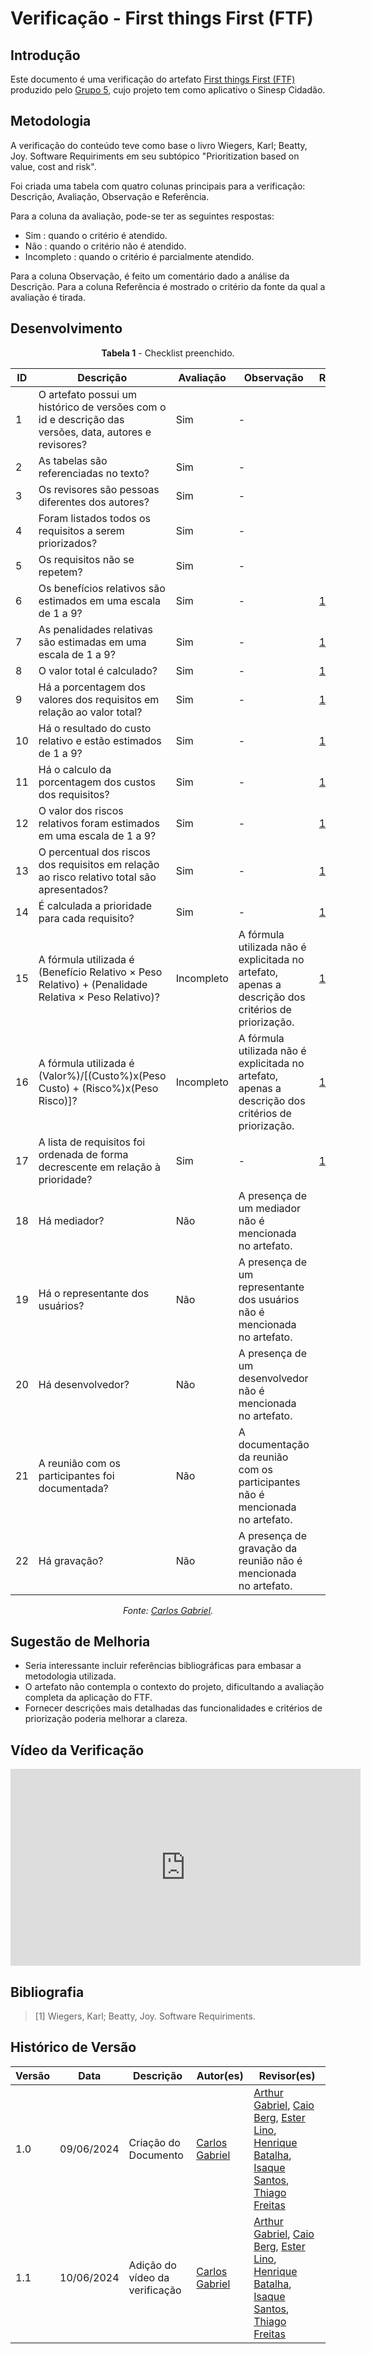 # Verificação - First things First (FTF)

## Introdução

Este documento é uma verificação do artefato [First things First (FTF)](https://github.com/Requisitos-de-Software/2024.1-Sinesp_Cidadao/blob/main/docs/elicitacao/priorizacao/FTF.md) produzido pelo [Grupo 5](https://github.com/Requisitos-de-Software/2024.1-Sinesp_Cidadao), cujo projeto tem como aplicativo o Sinesp Cidadão.

## Metodologia

A verificação do conteúdo teve como base o  livro Wiegers, Karl; Beatty, Joy. Software Requiriments em seu subtópico "Prioritization based on value, cost and risk". 

Foi criada uma tabela com quatro colunas principais para a verificação: Descrição, Avaliação, Observação e Referência.  

Para a coluna da avaliação, pode-se ter as seguintes respostas:
- Sim : quando o critério é atendido.
- Não : quando o critério não é atendido.
- Incompleto : quando o critério é parcialmente atendido.


Para a coluna Observação, é feito um comentário dado a análise da Descrição.
Para a coluna Referẽncia é mostrado o critério da fonte da qual a avaliação é tirada.

## Desenvolvimento

<center>

**Tabela 1** - Checklist preenchido.


| ID  | Descrição | Avaliação | Observação | Referência |
| --- | ------- | -------- | ---------- | ----------- |
| 1 | O artefato possui um histórico de versões com o id e descrição das versões, data, autores e revisores? | Sim | - | |
| 2 | As tabelas são referenciadas no texto? | Sim          |- | |
| 3 | Os revisores são pessoas diferentes dos autores? | Sim | - |  |
| 4 | Foram listados todos os requisitos a serem priorizados? | Sim | - | |
| 5 | Os requisitos não se repetem? | Sim | - | |
| 6 | Os benefícios relativos são estimados em uma escala de 1 a 9? | Sim | - | [1](#ancora1) |
| 7 | As penalidades relativas são estimadas em uma escala de 1 a 9? | Sim | - | [1](#ancora1)|
| 8 | O valor total é calculado? | Sim | - |[1](#ancora1) |
| 9 | Há a porcentagem dos valores dos requisitos em relação ao valor total? | Sim | - |[1](#ancora1) |
| 10 | Há o resultado do custo relativo e estão estimados de 1 a 9? | Sim | - |[1](#ancora1) |
| 11 | Há o calculo da porcentagem dos custos dos requisitos? | Sim | - |[1](#ancora1) |
| 12 | O valor dos riscos relativos foram estimados em uma escala de 1 a 9? | Sim | - |[1](#ancora1) |
| 13 | O percentual dos riscos dos requisitos em relação ao risco relativo total são apresentados? | Sim | - |[1](#ancora1) |
| 14 | É calculada a prioridade para cada requisito? | Sim | - |[1](#ancora1) |
| 15 | A fórmula utilizada é (Benefício Relativo × Peso Relativo) + (Penalidade Relativa × Peso Relativo)? | Incompleto | A fórmula utilizada não é explicitada no artefato, apenas a descrição dos critérios de priorização. |[1](#ancora1) |
| 16 | A fórmula utilizada é (Valor%)/[(Custo%)x(Peso Custo) + (Risco%)x(Peso Risco)]? | Incompleto | A fórmula utilizada não é explicitada no artefato, apenas a descrição dos critérios de priorização. |[1](#ancora1) |
| 17 | A lista de requisitos foi ordenada de forma decrescente em relação à prioridade? | Sim | - |[1](#ancora1) |
| 18 | Há mediador? | Não | A presença de um mediador não é mencionada no artefato. | |
| 19 | Há o representante dos usuários? | Não | A presença de um representante dos usuários não é mencionada no artefato. | |
| 20 | Há desenvolvedor? | Não | A presença de um desenvolvedor não é mencionada no artefato. | |
| 21 | A reunião com os participantes foi documentada? | Não | A documentação da reunião com os participantes não é mencionada no artefato. | |
| 22 | Há gravação? | Não | A presença de gravação da reunião não é mencionada no artefato.  | |

_Fonte: [Carlos Gabriel](https://github.com/TheCarlosRamos)._

</center>

## Sugestão de Melhoria

- Seria interessante incluir referências bibliográficas para embasar a metodologia utilizada.
- O artefato não contempla o contexto do projeto, dificultando a avaliação completa da aplicação do FTF.
- Fornecer descrições mais detalhadas das funcionalidades e critérios de priorização poderia melhorar a clareza.

## Vídeo da Verificação

<iframe width="560" height="315" src="https://www.youtube.com/embed/qGTPKKAnc48" frameborder="0" allow="accelerometer; autoplay; clipboard-write; encrypted-media; gyroscope; picture-in-picture" allowfullscreen></iframe>




## Bibliografia

> [1] Wiegers, Karl; Beatty, Joy. Software Requiriments.


## Histórico de Versão

|Versão  | Data | Descrição | Autor(es) | Revisor(es)|
|-------- | ------ | ------ | ---------- | ----------|
|1.0 | 09/06/2024 | Criação do Documento | [Carlos Gabriel](https://github.com/TheCarlosRamos) |  [Arthur Gabriel](https://github.com/ArthurGabrieel), [Caio Berg](https://github.com/Caio-bergbjj), [Ester Lino](https://github.com/esteerlino), [Henrique Batalha](https://github.com/HeBatalha), [Isaque Santos](https://github.com/IsaqueSH), [Thiago Freitas](https://github.com/thiagorfreitas)  |
|1.1 | 10/06/2024 | Adição do vídeo da verificação | [Carlos Gabriel](https://github.com/TheCarlosRamos) |  [Arthur Gabriel](https://github.com/ArthurGabrieel), [Caio Berg](https://github.com/Caio-bergbjj), [Ester Lino](https://github.com/esteerlino), [Henrique Batalha](https://github.com/HeBatalha), [Isaque Santos](https://github.com/IsaqueSH), [Thiago Freitas](https://github.com/thiagorfreitas)  |

